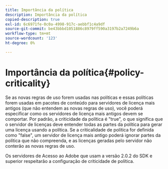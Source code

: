 ```yaml
---
title: Importância da política
description: Importância da política
copied-description: true
exl-id: 6c6971fe-0c0a-4998-917c-aebbf1c4a9df
source-git-commit: be43bbbd1051886c8979ff590a3197b2a7249b6a
workflow-type: tm+mt
source-wordcount: '123'
ht-degree: 0%

---
```


# Importância da política{#policy-criticality}

Se as novas regras de uso forem usadas nas políticas e essas políticas forem usadas em pacotes de conteúdo para servidores de licença mais antigos (que não entendem as novas regras de uso), você poderá especificar como os servidores de licença mais antigos devem se comportar. Por padrão, a criticidade da política é &quot;true&quot;, o que significa que o servidor de licenças deve entender todas as partes da política para gerar uma licença usando a política. Se a criticalidade de política for definida como &quot;false&quot;, um servidor de licença mais antigo poderá ignorar partes da política que não compreenda, e as licenças geradas pelo servidor não conterão as novas regras de uso.

Os servidores de Acesso ao Adobe que usam a versão 2.0.2 do SDK e superior respeitarão a configuração de criticidade de política.

